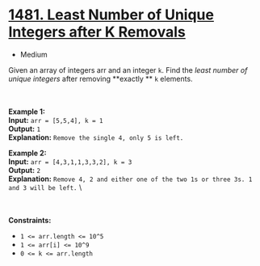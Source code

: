 # [1481. Least Number of Unique Integers after K Removals](https://leetcode.com/problems/least-number-of-unique-integers-after-k-removals/description/)

- Medium

Given an array of integers arr and an integer `k`. Find the _least number of unique integers_ after removing **exactly
** `k` elements.

<br><br>
**Example 1:** \
**Input:** `arr = [5,5,4], k = 1` \
**Output:** `1` \
**Explanation:** `Remove the single 4, only 5 is left.`

**Example 2:** \
**Input:** `arr = [4,3,1,1,3,3,2], k = 3` \
**Output:** `2` \
**Explanation:** `Remove 4, 2 and either one of the two 1s or three 3s. 1 and 3 will be left.` \

<br><br>
**Constraints:**

- `1 <= arr.length <= 10^5`
- `1 <= arr[i] <= 10^9`
- `0 <= k <= arr.length`